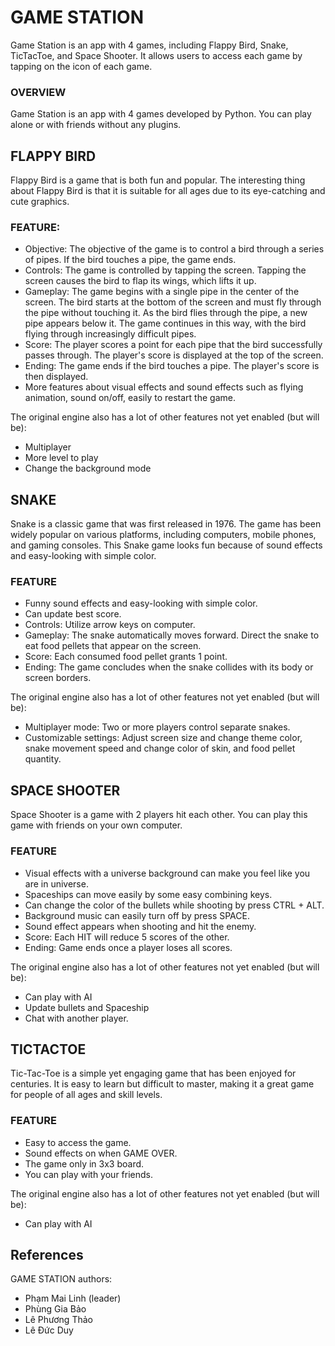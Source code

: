 # GAME STATION
Game Station is an app with 4 games, including Flappy Bird, Snake, TicTacToe, and Space Shooter. It allows users to access each game by tapping on the icon of each game. 
### OVERVIEW
Game Station is an app with 4 games developed by Python. You can play alone or with friends without any plugins.
## FLAPPY BIRD
Flappy Bird is a game that is both fun and popular. The interesting thing about Flappy Bird is that it is suitable for all ages due to its eye-catching and cute graphics.
### FEATURE:
- Objective: The objective of the game is to control a bird through a series of pipes. If the bird touches a pipe, the game ends.
- Controls: The game is controlled by tapping the screen. Tapping the screen causes the bird to flap its wings, which lifts it up.
- Gameplay: The game begins with a single pipe in the center of the screen. The bird starts at the bottom of the screen and must fly through the pipe without touching it. As the bird flies through the pipe, a new pipe appears below it. The game continues in this way, with the bird flying through increasingly difficult pipes.
- Score: The player scores a point for each pipe that the bird successfully passes through. The player's score is displayed at the top of the screen.
- Ending: The game ends if the bird touches a pipe. The player's score is then displayed.
- More features about visual effects and sound effects such as flying animation, sound on/off, easily to restart the game.

The original engine also has a lot of other features not yet enabled (but will be):

- Multiplayer
- More level to play
- Change the background mode
  
## SNAKE
Snake is a classic game that was first released in 1976. The game has been widely popular on various platforms, including computers, mobile phones, and gaming consoles. This Snake game looks fun because of sound effects and easy-looking with simple color.
### FEATURE
- Funny sound effects and easy-looking with simple color.
- Can update best score.
- Controls: Utilize arrow keys on computer.
- Gameplay: The snake automatically moves forward. Direct the snake to eat food pellets that appear on the screen.
- Score: Each consumed food pellet grants 1 point.
- Ending: The game concludes when the snake collides with its body or screen borders.

The original engine also has a lot of other features not yet enabled (but will be):

- Multiplayer mode: Two or more players control separate snakes.
- Customizable settings: Adjust screen size and change theme color, snake movement speed and change color of skin, and food pellet quantity.

## SPACE SHOOTER
Space Shooter is a game with 2 players hit each other. You can play this game with friends on your own computer. 
### FEATURE
- Visual effects with a universe background can make you feel like you are in universe.
- Spaceships can move easily by some easy combining keys.
- Can change the color of the bullets while shooting by press CTRL + ALT.
- Background music can easily turn off by press SPACE.
- Sound effect appears when shooting and hit the enemy.
- Score: Each HIT will reduce 5 scores of the other.
- Ending: Game ends once a player loses all scores.

The original engine also has a lot of other features not yet enabled (but will be):

- Can play with AI
- Update bullets and Spaceship
- Chat with another player.

## TICTACTOE
Tic-Tac-Toe is a simple yet engaging game that has been enjoyed for centuries. It is easy to learn but difficult to master, making it a great game for people of all ages and skill levels. 
### FEATURE
- Easy to access the game.
- Sound effects on when GAME OVER.
- The game only in 3x3 board.
- You can play with your friends.

The original engine also has a lot of other features not yet enabled (but will be):

- Can play with AI

## References



GAME STATION authors:
- Phạm Mai Linh (leader)
- Phùng Gia Bảo
- Lê Phương Thảo
- Lê Đức Duy
